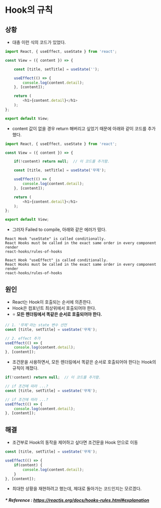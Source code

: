 # Hook의 규칙

## 상황
- 대충 이런 식의 코드가 있었다.
```javascript
import React, { useEffect, useState } from 'react';

const View = ({ content }) => {

    const [title, setTitle] = useState('');

    useEffect(() => {
        console.log(content.detail);
    }, [content]);

    return (
        <h1>{content.detail}</h1>
    );
};

export default View;
```
- content 값이 없을 경우 return 해버리고 싶었기 때문에 아래와 같이 코드를 추가했다.
```javascript
import React, { useEffect, useState } from 'react';

const View = ({ content }) => {

    if(!content) return null;  // 이 코드를 추가함.

    const [title, setTitle] = useState('무제');

    useEffect(() => {
        console.log(content.detail);
    }, [content]);

    return (
        <h1>{content.detail}</h1>
    );
};

export default View;
```
- 그러자 Failed to compile, 아래와 같은 에러가 떴다.
```text
React Hook "useState" is called conditionally. 
React Hooks must be called in the exact same order in every component render
react-hooks/rules-of-hooks

React Hook "useEffect" is called conditionally. 
React Hooks must be called in the exact same order in every component render
react-hooks/rules-of-hooks
```

## 원인
- React는 Hook이 호출되는 순서에 의존한다.
- Hook은 컴포넌트 최상위에서 호출되어야 한다.
- ⭐️ **모든 렌더링에서 똑같은 순서로 호출되어야 한다.**
```javascript
// 1. '무제'라는 state 변수 선언
const [title, setTitle] = useState('무제');

// 2. effect 추가
useEffect(() => {
    console.log(content.detail);
}, [content]);
```

- 조건문을 사용하면서, 모든 렌더링에서 똑같은 순서로 호출되어야 한다는 Hook의 규칙이 깨졌다.
```javascript
if(!content) return null;  // 이 코드를 추가함.

// if 조건에 따라 ...?
const [title, setTitle] = useState('무제');

// if 조건에 따라 ...?
useEffect(() => {
    console.log(content.detail);
}, [content]);
```

## 해결
- 조건부로 Hook의 동작을 제어하고 싶다면 조건문을 Hook 안으로 이동
```javascript
const [title, setTitle] = useState('무제');

useEffect(() => {
    if(content) {
        console.log(content.detail);
    }
}, [content]);
```

- 최대한 상황을 재현하려고 했는데, 제대로 돌아가는 코드인지는 모르겠다.

##### * Reference : https://reactjs.org/docs/hooks-rules.html#explanation
